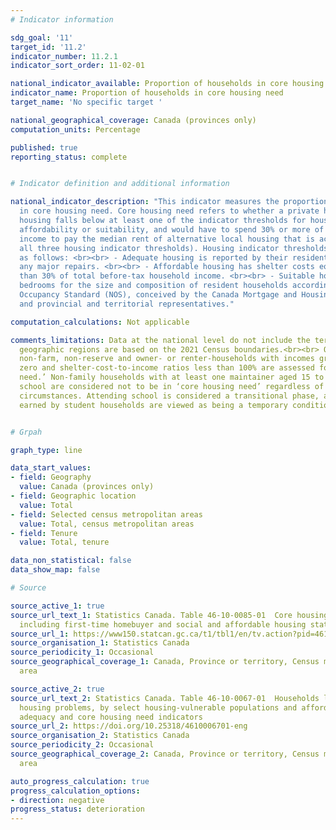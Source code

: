 ```yaml
---
# Indicator information

sdg_goal: '11'
target_id: '11.2'
indicator_number: 11.2.1
indicator_sort_order: 11-02-01

national_indicator_available: Proportion of households in core housing need
indicator_name: Proportion of households in core housing need
target_name: 'No specific target '

national_geographical_coverage: Canada (provinces only)
computation_units: Percentage

published: true
reporting_status: complete


# Indicator definition and additional information

national_indicator_description: "This indicator measures the proportion of households
  in core housing need. Core housing need refers to whether a private household's
  housing falls below at least one of the indicator thresholds for housing adequacy,
  affordability or suitability, and would have to spend 30% or more of its total before-tax
  income to pay the median rent of alternative local housing that is acceptable (attains
  all three housing indicator thresholds). Housing indicator thresholds are defined
  as follows: <br><br> - Adequate housing is reported by their residents as not requiring
  any major repairs. <br><br> - Affordable housing has shelter costs equal to less
  than 30% of total before-tax household income. <br><br> - Suitable housing has enough
  bedrooms for the size and composition of resident households according to the National
  Occupancy Standard (NOS), conceived by the Canada Mortgage and Housing Corporation
  and provincial and territorial representatives."

computation_calculations: Not applicable

comments_limitations: Data at the national level do not include the territories. All
  geographic regions are based on the 2021 Census boundaries.<br><br> Only private,
  non-farm, non-reserve and owner- or renter-households with incomes greater than
  zero and shelter-cost-to-income ratios less than 100% are assessed for ‘core housing
  need.’ Non-family households with at least one maintainer aged 15 to 29 attending
  school are considered not to be in ‘core housing need’ regardless of their housing
  circumstances. Attending school is considered a transitional phase, and low incomes
  earned by student households are viewed as being a temporary condition.


# Grpah

graph_type: line

data_start_values:
- field: Geography
  value: Canada (provinces only)
- field: Geographic location
  value: Total
- field: Selected census metropolitan areas
  value: Total, census metropolitan areas
- field: Tenure
  value: Total, tenure

data_non_statistical: false
data_show_map: false

# Source

source_active_1: true
source_url_text_1: Statistics Canada. Table 46-10-0085-01  Core housing need, by tenure
  including first-time homebuyer and social and affordable housing status
source_url_1: https://www150.statcan.gc.ca/t1/tbl1/en/tv.action?pid=4610008501
source_organisation_1: Statistics Canada
source_periodicity_1: Occasional
source_geographical_coverage_1: Canada, Province or territory, Census metropolitan
  area

source_active_2: true
source_url_text_2: Statistics Canada. Table 46-10-0067-01  Households living with
  housing problems, by select housing-vulnerable populations and affordability, suitability,
  adequacy and core housing need indicators
source_url_2: https://doi.org/10.25318/4610006701-eng
source_organisation_2: Statistics Canada
source_periodicity_2: Occasional
source_geographical_coverage_2: Canada, Province or territory, Census metropolitan
  area

auto_progress_calculation: true
progress_calculation_options:
- direction: negative
progress_status: deterioration
---
```


